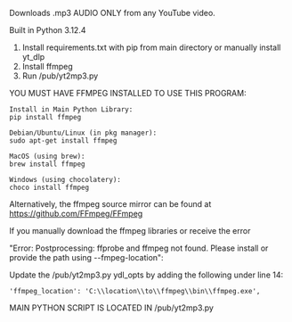 Downloads .mp3 AUDIO ONLY from any YouTube video. 

Built in Python 3.12.4

1. Install requirements.txt with pip from main directory or manually install yt_dlp
2. Install ffmpeg
3. Run /pub/yt2mp3.py


YOU MUST HAVE FFMPEG INSTALLED TO USE THIS PROGRAM: 


    Install in Main Python Library:
    pip install ffmpeg
    
    Debian/Ubuntu/Linux (in pkg manager):
    sudo apt-get install ffmpeg

    MacOS (using brew):
    brew install ffmpeg

    Windows (using chocolatery):
    choco install ffmpeg


Alternatively, the ffmpeg source mirror can be found at https://github.com/FFmpeg/FFmpeg 

If you manually download the ffmpeg libraries or receive the error 

"Error: Postprocessing: ffprobe and ffmpeg not found. Please install or provide the path using --fmpeg-location":


Update the /pub/yt2mp3.py ydl_opts by adding the following under line 14:


    'ffmpeg_location': 'C:\\location\\to\\ffmpeg\\bin\\ffmpeg.exe',


MAIN PYTHON SCRIPT IS LOCATED IN /pub/yt2mp3.py 

